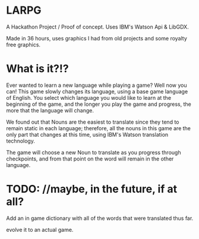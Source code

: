 # LARPG

A Hackathon Project / Proof of concept. 
Uses IBM's Watson Api & LibGDX.

Made in 36 hours, 
uses graphics I had from old projects and some royalty free graphics. 

# What is it?!?
Ever wanted to learn a new language while playing a game? Well now you can! 
This game slowly changes its language, using a base game language of English.
You select which language you would like to learn at the beginning of the game, 
and the longer you play the game and progress, the more that the language will change.

We found out that Nouns are the easiest to translate since they tend to remain static in each language;
therefore, all the nouns in this game are the only part that changes at this time, using IBM's Watson translation technology.

The game will choose a new Noun to translate as you progress through checkpoints, and from that point on the word will remain in the other language.

# TODO: //maybe, in the future, if at all?

Add an in game dictionary with all of the words that were translated thus far.

evolve it to an actual game.
